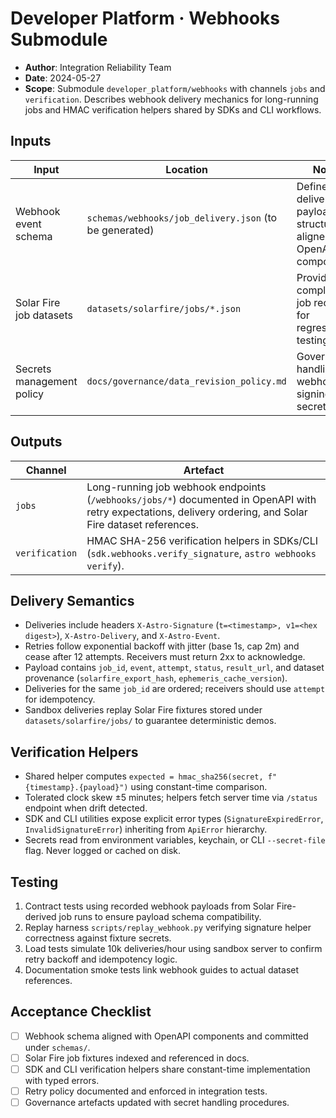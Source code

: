 # Developer Platform · Webhooks Submodule

- **Author**: Integration Reliability Team
- **Date**: 2024-05-27
- **Scope**: Submodule `developer_platform/webhooks` with channels `jobs` and `verification`. Describes webhook delivery mechanics for long-running jobs and HMAC verification helpers shared by SDKs and CLI workflows.

## Inputs

| Input | Location | Notes |
|-------|----------|-------|
| Webhook event schema | `schemas/webhooks/job_delivery.json` (to be generated) | Defines delivery payload structure aligned with OpenAPI components. |
| Solar Fire job datasets | `datasets/solarfire/jobs/*.json` | Provide real completed job records for regression testing. |
| Secrets management policy | `docs/governance/data_revision_policy.md` | Governs handling of webhook signing secrets. |

## Outputs

| Channel | Artefact |
|---------|----------|
| `jobs` | Long-running job webhook endpoints (`/webhooks/jobs/*`) documented in OpenAPI with retry expectations, delivery ordering, and Solar Fire dataset references. |
| `verification` | HMAC SHA-256 verification helpers in SDKs/CLI (`sdk.webhooks.verify_signature`, `astro webhooks verify`). |

## Delivery Semantics

- Deliveries include headers `X-Astro-Signature` (`t=<timestamp>, v1=<hex digest>`), `X-Astro-Delivery`, and `X-Astro-Event`.
- Retries follow exponential backoff with jitter (base 1s, cap 2m) and cease after 12 attempts. Receivers must return 2xx to acknowledge.
- Payload contains `job_id`, `event`, `attempt`, `status`, `result_url`, and dataset provenance (`solarfire_export_hash`, `ephemeris_cache_version`).
- Deliveries for the same `job_id` are ordered; receivers should use `attempt` for idempotency.
- Sandbox deliveries replay Solar Fire fixtures stored under `datasets/solarfire/jobs/` to guarantee deterministic demos.

## Verification Helpers

- Shared helper computes `expected = hmac_sha256(secret, f"{timestamp}.{payload}")` using constant-time comparison.
- Tolerated clock skew ±5 minutes; helpers fetch server time via `/status` endpoint when drift detected.
- SDK and CLI utilities expose explicit error types (`SignatureExpiredError`, `InvalidSignatureError`) inheriting from `ApiError` hierarchy.
- Secrets read from environment variables, keychain, or CLI `--secret-file` flag. Never logged or cached on disk.

## Testing

1. Contract tests using recorded webhook payloads from Solar Fire-derived job runs to ensure payload schema compatibility.
2. Replay harness `scripts/replay_webhook.py` verifying signature helper correctness against fixture secrets.
3. Load tests simulate 10k deliveries/hour using sandbox server to confirm retry backoff and idempotency logic.
4. Documentation smoke tests link webhook guides to actual dataset references.

## Acceptance Checklist

- [ ] Webhook schema aligned with OpenAPI components and committed under `schemas/`.
- [ ] Solar Fire job fixtures indexed and referenced in docs.
- [ ] SDK and CLI verification helpers share constant-time implementation with typed errors.
- [ ] Retry policy documented and enforced in integration tests.
- [ ] Governance artefacts updated with secret handling procedures.
